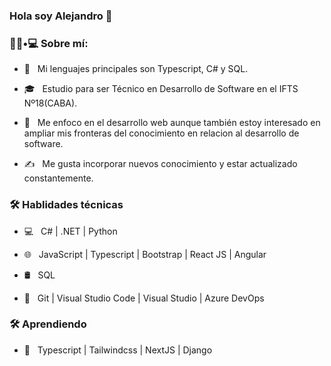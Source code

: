 ### Hola soy Alejandro 👋


<h3> 👨🏻•💻 Sobre mí: </h3>

- 🤔 &nbsp; Mi lenguajes principales son Typescript, C# y SQL.

- 🎓 &nbsp; Estudio para ser Técnico en Desarrollo de Software en el IFTS Nº18(CABA).

- 🌱 &nbsp; Me enfoco en el desarrollo web aunque también estoy interesado en ampliar mis fronteras del conocimiento en relacion al desarrollo de software.

- ✍️ &nbsp; Me gusta incorporar nuevos conocimiento y estar actualizado constantemente.



<h3>🛠 Hablidades técnicas</h3>



- 💻 &nbsp;   C# | .NET | Python 

- 🌐 &nbsp;  JavaScript | Typescript | Bootstrap | React JS | Angular

- 🛢 &nbsp; SQL 

- 🔧 &nbsp; Git | Visual Studio Code | Visual Studio | Azure DevOps



<h3>🛠 Aprendiendo</h3>

- 🔧 &nbsp;  Typescript | Tailwindcss | NextJS | Django

